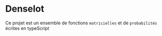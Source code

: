# Denselot

Ce projet est un ensemble de fonctions `matricielles` et de `probabilités`
écrites en typeScript  
